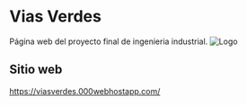 # Vias Verdes

Página web del proyecto final de ingenieria industrial.
![Logo](https://viasverdes.000webhostapp.com/images/logo-1.png)

  ## Sitio web
  https://viasverdes.000webhostapp.com/
